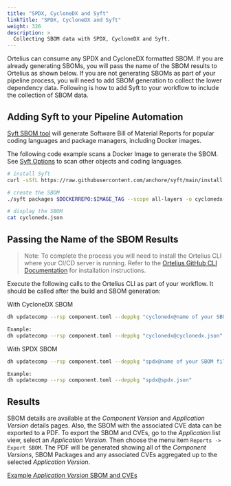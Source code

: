 ```yaml
---
title: "SPDX, CycloneDX and Syft"
linkTitle: "SPDX, CycloneDX and Syft"
weight: 326
description: >
  Collecting SBOM data with SPDX, CycloneDX and Syft.
---
```


Ortelius can consume any SPDX and CycloneDX formatted SBOM. If you are already generating SBOMs, you will pass the name of the SBOM results to Ortelius as shown below. If you are not generating SBOMs as part of your pipeline process, you will need to add SBOM generation to collect the lower dependency data. Following is how to add Syft to your workflow to include the collection of SBOM data.

## Adding Syft to your Pipeline Automation

[Syft SBOM tool](https://github.com/anchore/syft) will generate Software Bill of Material Reports for popular coding languages and package managers, including Docker images.

The following code example scans a Docker Image to generate the SBOM.  See [Syft Options](https://github.com/anchore/syft#supported-sources) to scan other objects and coding languages.

```bash
# install Syft
curl -sSfL https://raw.githubusercontent.com/anchore/syft/main/install.sh | sh -s -- -b $PWD

# create the SBOM
./syft packages $DOCKERREPO:$IMAGE_TAG --scope all-layers -o cyclonedx-json > cyclonedx.json

# display the SBOM
cat cyclonedx.json
```

## Passing the Name of the SBOM Results

>Note: To complete the process you will need to install the Ortelius CLI where your CI/CD server is running. Refer to the [Ortelius GitHub CLI Documentation](https://github.com/Ortelius/cli/blob/main/doc/dh.md) for installation instructions.

Execute the following calls to the Ortelius CLI as part of your workflow. It should be called after the build and SBOM generation:

With CycloneDX SBOM

```bash
dh updatecomp --rsp component.toml --deppkg "cyclonedx@name of your SBOM file"

Example:
dh updatecomp --rsp component.toml --deppkg "cyclonedx@cyclonedx.json"
```

With SPDX SBOM

```bash
dh updatecomp --rsp component.toml --deppkg "spdx@name of your SBOM file. "

Example:
dh updatecomp --rsp component.toml --deppkg "spdx@spdx.json"
```

## Results

SBOM details are available at the _Component Version_ and _Application Version_ details pages.   Also, the SBOM with the associated CVE data can be exported to a PDF.  To export the SBOM and CVEs, go to the _Application_ list view, select an _Application Version_.  Then choose the
menu item `Reports -> Export SBOM`.  The PDF will be generated showing all of the _Component Versions_, SBOM Packages and any associated CVEs
aggregated up to the selected _Application Version_.

[Example _Application Version_ SBOM and CVEs](/sbom.pdf)
